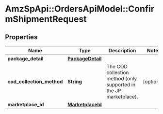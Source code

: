 # AmzSpApi::OrdersApiModel::ConfirmShipmentRequest

## Properties
Name | Type | Description | Notes
------------ | ------------- | ------------- | -------------
**package_detail** | [**PackageDetail**](PackageDetail.md) |  | 
**cod_collection_method** | **String** | The COD collection method (only supported in the JP marketplace). | [optional] 
**marketplace_id** | [**MarketplaceId**](MarketplaceId.md) |  | 

